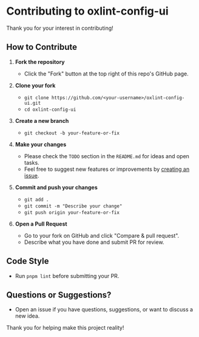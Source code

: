 # Contributing to oxlint-config-ui

Thank you for your interest in contributing!

## How to Contribute

1. **Fork the repository**
   - Click the "Fork" button at the top right of this repo's GitHub page.

2. **Clone your fork**
   - `git clone https://github.com/<your-username>/oxlint-config-ui.git`
   - `cd oxlint-config-ui`

3. **Create a new branch**
   - `git checkout -b your-feature-or-fix`

4. **Make your changes**
   - Please check the `TODO` section in the `README.md` for ideas and open tasks.
   - Feel free to suggest new features or improvements by [creating an issue](https://github.com/holoflash/oxlint-config-ui/issues).

5. **Commit and push your changes**
   - `git add .`
   - `git commit -m "Describe your change"`
   - `git push origin your-feature-or-fix`

6. **Open a Pull Request**
   - Go to your fork on GitHub and click "Compare & pull request".
   - Describe what you have done and submit PR for review.

## Code Style
- Run `pnpm lint` before submitting your PR.

## Questions or Suggestions?
- Open an issue if you have questions, suggestions, or want to discuss a new idea.

Thank you for helping make this project reality!
